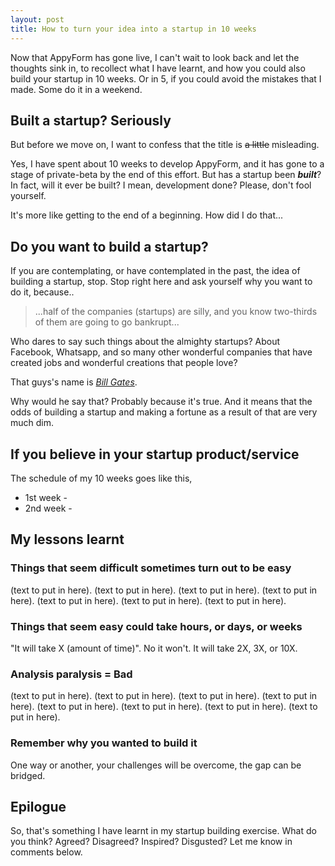 ```yaml
---
layout: post
title: How to turn your idea into a startup in 10 weeks
---
```



Now that AppyForm has gone live, I can't wait to look back and let the thoughts sink in, to recollect what I have learnt, and how you could also build your startup in 10 weeks. Or in 5, if you could avoid the mistakes that I made. Some do it in a weekend.

## Built a startup? Seriously

But before we move on, I want to confess that the title is <del>a little</del> misleading. 

Yes, I have spent about 10 weeks to develop AppyForm, and it has gone to a stage of private-beta by the end of this effort. But has a startup been ***built***? In fact, will it ever be built? I mean, development done? Please, don't fool yourself.

It's more like getting to the end of a beginning. How did I do that...

## Do you want to build a startup?

If you are contemplating, or have contemplated in the past, the idea of building a startup, stop. Stop right here and ask yourself why you want to do it, because..

> ...half of the companies (startups) are silly, and you know two-thirds of them are going to go bankrupt...

Who dares to say such things about the almighty startups? About Facebook, Whatsapp, and so many other wonderful companies that have created jobs and wonderful creations that people love?

That guys's name is *[Bill Gates](http://techcrunch.com/2014/03/14/bill-gates-its-ok-if-half-of-silicon-valley-startups-are-silly/)*.

Why would he say that? Probably because it's true. And it means that the odds of building a startup and making a fortune as a result of that are very much dim.


## If you believe in your startup product/service


The schedule of my 10 weeks goes like this,

- 1st week - 
- 2nd week -

## My lessons learnt

### Things that seem difficult sometimes turn out to be easy

(text to put in here).
(text to put in here).
(text to put in here).
(text to put in here).
(text to put in here).
(text to put in here).
(text to put in here).

### Things that seem easy could take hours, or days, or weeks

"It will take X (amount of time)". No it won't. It will take 2X, 3X, or 10X.


### Analysis paralysis = Bad

(text to put in here).
(text to put in here).
(text to put in here).
(text to put in here).
(text to put in here).
(text to put in here).
(text to put in here).
(text to put in here).


### Remember why you wanted to build it

One way or another, your challenges will be overcome, the gap can be bridged.


## Epilogue

So, that's something I have learnt in my startup building exercise. What do you think? Agreed? Disagreed? Inspired? Disgusted? Let me know in comments below.


